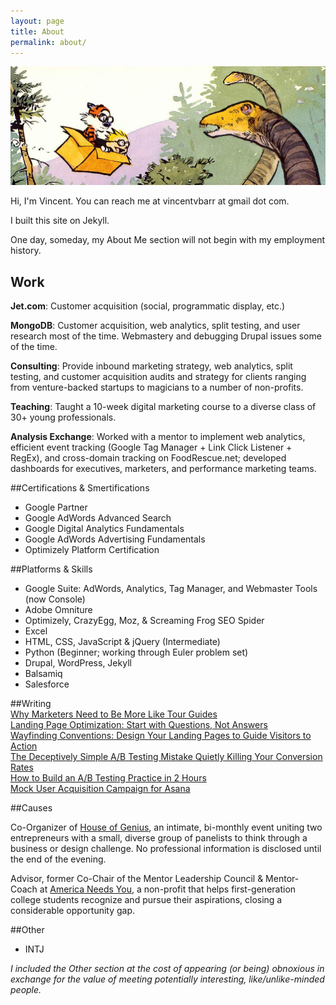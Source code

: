 ```yaml
---
layout: page
title: About
permalink: about/
---
```


<img src="/assets/images/calvin-hobbes-dino.png" style="width:650px" alt="Calvin &amp; Hobbes Dinosaur"/>

Hi, I'm Vincent. You can reach me at vincentvbarr at gmail dot com.

I built this site on Jekyll. 

One day, someday, my About Me section will not begin with my employment history.  

## Work  

**Jet.com**: Customer acquisition (social, programmatic display, etc.)  

**MongoDB**: Customer acquisition, web analytics, split testing, and user research most of the time. Webmastery and debugging Drupal issues some of the time.  

**Consulting**: Provide inbound marketing strategy, web analytics, split testing, and customer acquisition audits and strategy for clients ranging from venture-backed startups to magicians to a number of non-profits.   

**Teaching**: Taught a 10-week digital marketing course to a diverse class of 30+ young professionals.  

**Analysis Exchange**: Worked with a mentor to implement web analytics, efficient event tracking (Google Tag Manager + Link Click Listener + RegEx), and cross-domain tracking on FoodRescue.net; developed dashboards for executives, marketers, and performance marketing teams.  

##Certifications  & Smertifications  
* Google Partner
* Google AdWords Advanced Search  
* Google Digital Analytics Fundamentals  
* Google AdWords Advertising Fundamentals  
* Optimizely Platform Certification  

##Platforms & Skills  
* Google Suite: AdWords, Analytics, Tag Manager, and Webmaster Tools (now Console) 
* Adobe Omniture   
* Optimizely, CrazyEgg, Moz, & Screaming Frog SEO Spider  
* Excel  
* HTML, CSS, JavaScript & jQuery (Intermediate)
* Python (Beginner; working through Euler problem set)
* Drupal, WordPress, Jekyll  
* Balsamiq  
* Salesforce  

##Writing  
[Why Marketers Need to Be More Like Tour Guides](http://unbounce.com/podcast/your-visitors-travel-guide/)   
[Landing Page Optimization: Start with Questions, Not Answers](http://www.bizible.com/blog/start-with-questions-not-answers-landing-page-optimization-strategies-to-boost-conversion-rates-right-now?hs_preview=TJkLdBYV-2821303150)  
[Wayfinding Conventions: Design Your Landing Pages to Guide Visitors to Action](http://unbounce.com/design/use-conventions-on-landing-pages/)  
[The Deceptively Simple A/B Testing Mistake Quietly Killing Your Conversion Rates](http://unbounce.com/a-b-testing/simple-ab-testing-mistake-thats-killing-conversion-rates/)  
[How to Build an A/B Testing Practice in 2 Hours](https://blog.paymill.com/ab-testing-2-hours/)  
[Mock User Acquisition Campaign for Asana](http://www.slideshare.net/vincentbarr/mock-user-acquisition-marketing-plan)  

##Causes

Co-Organizer of [House of Genius](http://houseofgenius.org/), an intimate, bi-monthly event uniting two entrepreneurs with a small, diverse group of panelists to think through a business or design challenge.  No professional information is disclosed until the end of the evening.  

Advisor, former Co-Chair of the Mentor Leadership Council & Mentor-Coach at [America Needs You](http://www.americaneedsyou.org), a non-profit that helps first-generation college students recognize and pursue their aspirations, closing a considerable opportunity gap.  

##Other

* INTJ


_I included the Other section at the cost of appearing (or being) obnoxious in exchange for the value of meeting potentially interesting, like/unlike-minded people._

<a href="https://plus.google.com/+VincentBarr0?rel=author"></a>